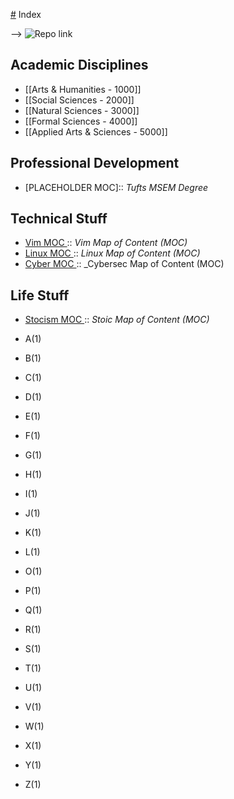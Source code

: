 [#](#.md) Index

--> ![Repo link](https://github.com/antonemking/Zettelkasten.git)

## Academic Disciplines

- [[Arts & Humanities - 1000]]
- [[Social Sciences - 2000]]
- [[Natural Sciences - 3000]]
- [[Formal Sciences - 4000]]
- [[Applied Arts & Sciences - 5000]]


## Professional Development

- [PLACEHOLDER MOC]:: _Tufts MSEM Degree_ 

## Technical Stuff

- [Vim MOC ](202208110032.md):: _Vim Map of Content (MOC)_
- [Linux MOC ](202208141811.md):: _Linux Map of Content (MOC)_
- [Cyber MOC ](202208141819.md):: _Cybersec Map of Content (MOC)

## Life Stuff

- [Stocism MOC ](202208110131.md):: _Stoic Map of Content (MOC)_


- A(1)
- B(1)
- C(1)
- D(1)
- E(1)
- F(1)
- G(1)
- H(1)
- I(1)
- J(1)
- K(1)
- L(1)
- O(1)
- P(1)
- Q(1)
- R(1)
- S(1)
- T(1)
- U(1)
- V(1)
- W(1)
- X(1)
- Y(1)
- Z(1)







 









